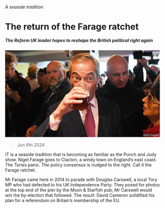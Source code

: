 ###### A seaside tradition

# The return of the Farage ratchet 

##### The Reform UK leader hopes to reshape the British political right again 

![image](images/20240608_BRP003.jpg) 

> Jun 6th 2024 

IT is a seaside tradition that is becoming as familiar as the Punch and Judy show. Nigel Farage goes to Clacton, a windy town on England’s east coast. The Tories panic. The policy consensus is nudged to the right. Call it the Farage ratchet. 

Mr Farage came here in 2014 to parade with Douglas Carswell, a local Tory MP who had defected to his UK Independence Party. They posed for photos at the top end of the pier by the Moon &amp; Starfish pub; Mr Carswell would win the by-election that followed. The result: David Cameron solidified his plan for a referendum on Britain’s membership of the EU. 

